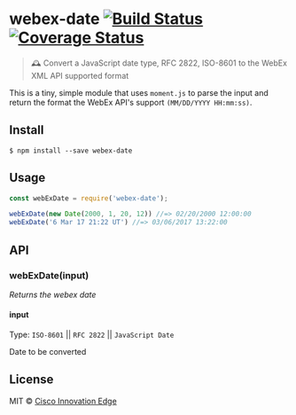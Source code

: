 # webex-date [![Build Status](https://travis-ci.org/cisco-ie/webex-date.svg?branch=master)](https://travis-ci.org/cisco-ie/webex-date) [![Coverage Status](https://coveralls.io/repos/github/cisco-ie/webex-date/badge.svg?branch=master)](https://coveralls.io/github/cisco-ie/webex-date?branch=master)

> 🕰 Convert a JavaScript date type, RFC 2822, ISO-8601 to the WebEx XML API supported format

This is a tiny, simple module that uses `moment.js` to parse the input and return the format the WebEx API's support `(MM/DD/YYYY HH:mm:ss)`.

## Install

```
$ npm install --save webex-date
```

## Usage
```js
const webExDate = require('webex-date');

webExDate(new Date(2000, 1, 20, 12)) //=> 02/20/2000 12:00:00
webExDate('6 Mar 17 21:22 UT') //=> 03/06/2017 13:22:00
```

## API

### webExDate(input)

*Returns the webex date*

#### input

Type: `ISO-8601` || `RFC 2822` || `JavaScript Date`

Date to be converted

## License
MIT © [Cisco Innovation Edge](https://github.com/cisco-ie/webex-time)

